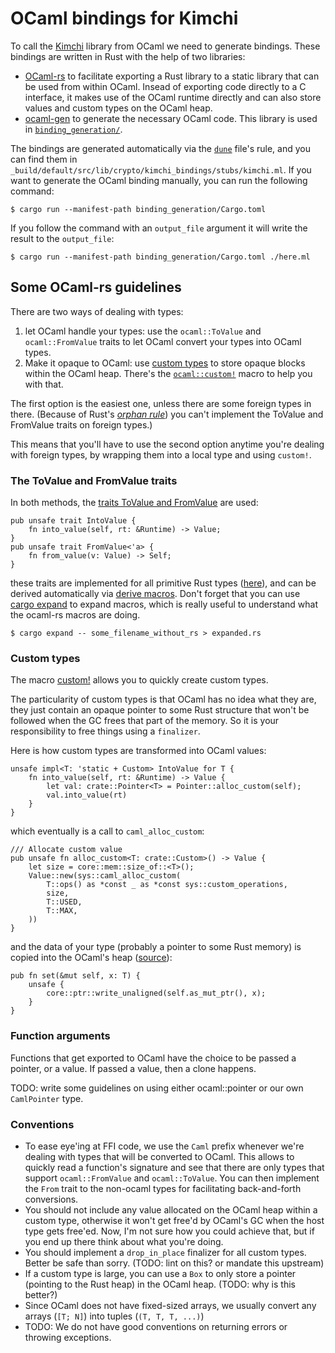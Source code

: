 # OCaml bindings for Kimchi

To call the [Kimchi](https://github.com/o1-labs/proof-systems) library from OCaml we need to generate bindings. 
These bindings are written in Rust with the help of two libraries: 

* [OCaml-rs](https://github.com/zshipko/ocaml-rs) to facilitate exporting a Rust library to a static library that can be used from within OCaml. Insead of exporting code directly to a C interface, it makes use of the OCaml runtime directly and can also store values and custom types on the OCaml heap.
* [ocaml-gen](https://github.com/o1-labs/proof-systems) to generate the necessary OCaml code. This library is used in [`binding_generation/`](./binding_generation/).

The bindings are generated automatically via the [`dune`](./dune) file's rule, and you can find them in `_build/default/src/lib/crypto/kimchi_bindings/stubs/kimchi.ml`. 
If you want to generate the OCaml binding manually, you can run the following command:

```shell
$ cargo run --manifest-path binding_generation/Cargo.toml
```

If you follow the command with an `output_file` argument it will write the result to the `output_file`:

```shell
$ cargo run --manifest-path binding_generation/Cargo.toml ./here.ml
```

## Some OCaml-rs guidelines

There are two ways of dealing with types:

1. let OCaml handle your types: use the `ocaml::ToValue` and `ocaml::FromValue` traits to let OCaml convert your types into OCaml types.
2. Make it opaque to OCaml: use [custom types](https://ocaml.org/manual/intfc.html#s:c-custom) to store opaque blocks within the OCaml heap. There's the [`ocaml::custom!`](https://docs.rs/ocaml/0.22.0/ocaml/macro.custom.html) macro to help you with that.

The first option is the easiest one, unless there are some foreign types in there. (Because of Rust's [*orphan rule*](https://github.com/Ixrec/rust-orphan-rules)) you can't implement the ToValue and FromValue traits on foreign types.)

This means that you'll have to use the second option anytime you're dealing with foreign types, by wrapping them into a local type and using `custom!`. 

### The ToValue and FromValue traits

In both methods, the [traits ToValue and FromValue](https://github.com/zshipko/ocaml-rs/blob/master/src/value.rs#L55:L73) are used:

```rust=
pub unsafe trait IntoValue {
    fn into_value(self, rt: &Runtime) -> Value;
}
pub unsafe trait FromValue<'a> {
    fn from_value(v: Value) -> Self;
}
```

these traits are implemented for all primitive Rust types ([here](https://github.com/zshipko/ocaml-rs/blob/master/src/conv.rs)), and can be derived automatically via [derive macros](https://docs.rs/ocaml/0.22.0/ocaml/#derives). Don't forget that you can use [cargo expand](https://github.com/dtolnay/cargo-expand) to expand macros, which is really useful to understand what the ocaml-rs macros are doing.

```
$ cargo expand -- some_filename_without_rs > expanded.rs
```

### Custom types

The macro [custom!](https://github.com/zshipko/ocaml-rs/blob/master/src/custom.rs) allows you to quickly create custom types.

The particularity of custom types is that OCaml has no idea what they are, they just contain an opaque pointer to some Rust structure that won't be followed when the GC frees that part of the memory. So it is your responsibility to free things using a `finalizer`.

Here is how custom types are transformed into OCaml values:

```rust=
unsafe impl<T: 'static + Custom> IntoValue for T {
    fn into_value(self, rt: &Runtime) -> Value {
        let val: crate::Pointer<T> = Pointer::alloc_custom(self);
        val.into_value(rt)
    }
}
```

which eventually is a call to `caml_alloc_custom`:

```rust=
/// Allocate custom value
pub unsafe fn alloc_custom<T: crate::Custom>() -> Value {
    let size = core::mem::size_of::<T>();
    Value::new(sys::caml_alloc_custom(
        T::ops() as *const _ as *const sys::custom_operations,
        size,
        T::USED,
        T::MAX,
    ))
}
```

and the data of your type (probably a pointer to some Rust memory) is copied into the OCaml's heap ([source](https://github.com/zshipko/ocaml-rs/blob/master/src/types.rs#L80)):

```rust=
pub fn set(&mut self, x: T) {
    unsafe {
        core::ptr::write_unaligned(self.as_mut_ptr(), x);
    }
}
```

### Function arguments

Functions that get exported to OCaml have the choice to be passed a pointer, or a value. 
If passed a value, then a clone happens.

TODO: write some guidelines on using either ocaml::pointer or our own `CamlPointer` type.

### Conventions

* To ease eye'ing at FFI code, we use the `Caml` prefix whenever we're dealing with types that will be converted to OCaml. This allows to quickly read a function's signature and see that there are only types that support `ocaml::FromValue` and `ocaml::ToValue`. You can then implement the `From` trait to the non-ocaml types for facilitating back-and-forth conversions.
* You should not include any value allocated on the OCaml heap within a custom type, otherwise it won't get free'd by OCaml's GC when the host type gets free'ed. Now, I'm not sure how you could achieve that, but if you end up there think about what you're doing.
* You should implement a `drop_in_place` finalizer for all custom types. Better be safe than sorry. (TODO: lint on this? or mandate this upstream)
* If a custom type is large, you can use a `Box` to only store a pointer (pointing to the Rust heap) in the OCaml heap. (TODO: why is this better?)
* Since OCaml does not have fixed-sized arrays, we usually convert any arrays (`[T; N]`) into tuples (`(T, T, T, ...)`)
* TODO: We do not have good conventions on returning errors or throwing exceptions.
